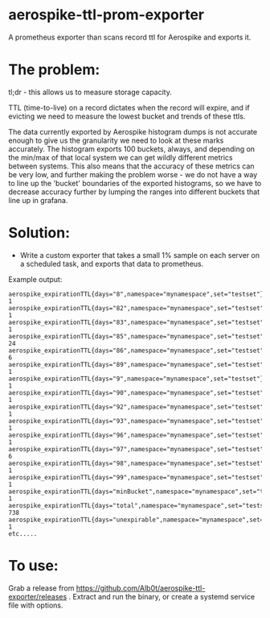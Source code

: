 # aerospike-ttl-prom-exporter

A prometheus exporter than scans record ttl for Aerospike and exports it.

# The problem:
tl;dr - this allows us to measure storage capacity.

TTL (time-to-live) on a record dictates when the record will expire, and if evicting we need to measure the lowest bucket and trends of these ttls.

The data currently exported by Aerospike histogram dumps is not accurate enough to give us the granularity we need to look at these marks accurately. The histogram exports 100 buckets, always, and depending on the min/max of that local system we can get wildly different metrics between systems. This also means that the accuracy of these metrics can be very low, and further making the problem worse - we do not have a way to line up the 'bucket' boundaries of the exported histograms, so we have to decrease accuracy further by lumping the ranges into different buckets that line up in grafana.

# Solution:
* Write a custom exporter that takes a small 1% sample on each server on a scheduled task, and exports that data to prometheus.


Example output:
```
aerospike_expirationTTL{days="8",namespace="mynamespace",set="testset"} 1
aerospike_expirationTTL{days="82",namespace="mynamespace",set="testset"} 1
aerospike_expirationTTL{days="83",namespace="mynamespace",set="testset"} 1
aerospike_expirationTTL{days="85",namespace="mynamespace",set="testset"} 24
aerospike_expirationTTL{days="86",namespace="mynamespace",set="testset"} 6
aerospike_expirationTTL{days="89",namespace="mynamespace",set="testset"} 1
aerospike_expirationTTL{days="9",namespace="mynamespace",set="testset"} 1
aerospike_expirationTTL{days="90",namespace="mynamespace",set="testset"} 1
aerospike_expirationTTL{days="92",namespace="mynamespace",set="testset"} 1
aerospike_expirationTTL{days="93",namespace="mynamespace",set="testset"} 1
aerospike_expirationTTL{days="96",namespace="mynamespace",set="testset"} 1
aerospike_expirationTTL{days="97",namespace="mynamespace",set="testset"} 6
aerospike_expirationTTL{days="98",namespace="mynamespace",set="testset"} 1
aerospike_expirationTTL{days="99",namespace="mynamespace",set="testset"} 1
aerospike_expirationTTL{days="minBucket",namespace="mynamespace",set="testset"} 1
aerospike_expirationTTL{days="total",namespace="mynamespace",set="testset"} 738
aerospike_expirationTTL{days="unexpirable",namespace="mynamespace",set="testset"} 1
etc.....
```

# To use:
Grab a release from https://github.com/Alb0t/aerospike-ttl-exporter/releases .
Extract and run the binary, or create a systemd service file with options.
